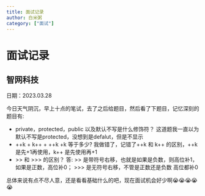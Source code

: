 ```yaml
---
title: 面试记录
author: 白米粥
category: ["面试"]
---
```


# 面试记录
## 智网科技

日期：2023.03.28

今日天气阴沉，早上十点的笔试，去了之后给题目，然后看了下题目，记忆深刻的题目有: 
- private，protected，public 以及默认不写是什么修饰符？ 这道题我一直以为默认不写是protected，没想到是defalut，但是不显示
- ++k + k++ + ++k +k 等于多少? 我做错了，记错了++k 和 k++ 的区别，++k是先+1再使用，k++ 是先使用再+1 
- &gt;> 和 >>> 的区别？ 答: >> 是带符号右移，也就是如果是负数，则高位补1，如果是正数，高位补0； >>> 是无符号右移，不管是正数还是负数 高位都补0

总体来说有点不尽人意，还是看看基础什么的吧，现在面试机会好少啊:sob::sob::sob::sob::sob:

